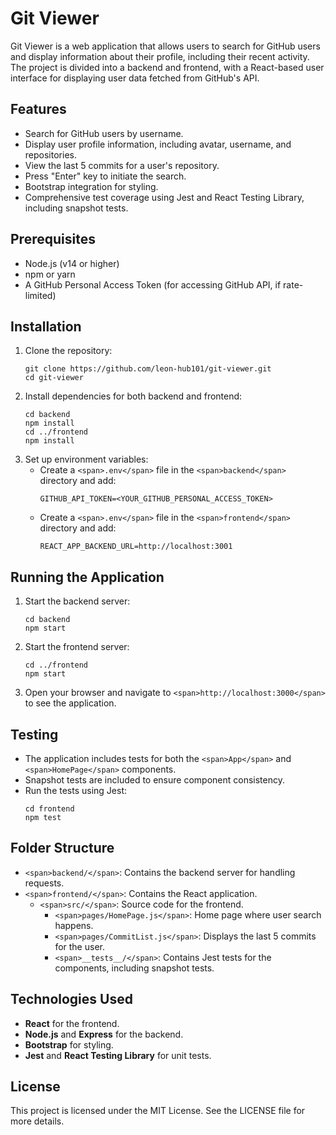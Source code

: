 # Git Viewer

Git Viewer is a web application that allows users to search for GitHub users and display information about their profile, including their recent activity. The project is divided into a backend and frontend, with a React-based user interface for displaying user data fetched from GitHub's API.

## Features

* Search for GitHub users by username.
* Display user profile information, including avatar, username, and repositories.
* View the last 5 commits for a user's repository.
* Press "Enter" key to initiate the search.
* Bootstrap integration for styling.
* Comprehensive test coverage using Jest and React Testing Library, including snapshot tests.

## Prerequisites

* Node.js (v14 or higher)
* npm or yarn
* A GitHub Personal Access Token (for accessing GitHub API, if rate-limited)

## Installation

1. Clone the repository:
   ```
   git clone https://github.com/leon-hub101/git-viewer.git
   cd git-viewer
   ```
2. Install dependencies for both backend and frontend:
   ```
   cd backend
   npm install
   cd ../frontend
   npm install
   ```
3. Set up environment variables:
   * Create a `<span>.env</span>` file in the `<span>backend</span>` directory and add:
     ```
     GITHUB_API_TOKEN=<YOUR_GITHUB_PERSONAL_ACCESS_TOKEN>
     ```
   * Create a `<span>.env</span>` file in the `<span>frontend</span>` directory and add:
     ```
     REACT_APP_BACKEND_URL=http://localhost:3001
     ```

## Running the Application

1. Start the backend server:
   ```
   cd backend
   npm start
   ```
2. Start the frontend server:
   ```
   cd ../frontend
   npm start
   ```
3. Open your browser and navigate to `<span>http://localhost:3000</span>` to see the application.

## Testing

* The application includes tests for both the `<span>App</span>` and `<span>HomePage</span>` components.
* Snapshot tests are included to ensure component consistency.
* Run the tests using Jest:
  ```
  cd frontend
  npm test
  ```

## Folder Structure

* `<span>backend/</span>`: Contains the backend server for handling requests.
* `<span>frontend/</span>`: Contains the React application.
  * `<span>src/</span>`: Source code for the frontend.
    * `<span>pages/HomePage.js</span>`: Home page where user search happens.
    * `<span>pages/CommitList.js</span>`: Displays the last 5 commits for the user.
    * `<span>__tests__/</span>`: Contains Jest tests for the components, including snapshot tests.

## Technologies Used

* **React** for the frontend.
* **Node.js** and **Express** for the backend.
* **Bootstrap** for styling.
* **Jest** and **React Testing Library** for unit tests.

## License

This project is licensed under the MIT License. See the LICENSE file for more details.
